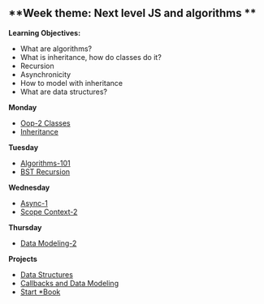 ## **Week theme: Next level JS and algorithms  **


**Learning Objectives:**  
  * What are algorithms?  
  * What is inheritance, how do classes do it?  
  * Recursion  
  * Asynchronicity  
  * How to model with inheritance  
  * What are data structures?  
    

**Monday**   
  * [Oop-2 Classes](https://github.com/jankeLearning/content-md/blob/master/app-design/03-oop-2-classes.md)  
  * [Inheritance](https://github.com/jankeLearning/content-md/blob/master/js/03-inheritance.md)

**Tuesday**  
  * [Algorithms-101](https://github.com/jankeLearning/content-md/blob/master/algorithms/03-algorithms-101.md)  
  * [BST Recursion](https://github.com/jankeLearning/content-md/blob/master/algorithms/03-BST-recursion.md)  

**Wednesday**  
  * [Async-1](https://github.com/jankeLearning/content-md/blob/master/js/03-async-1.md)  
  * [Scope Context-2](https://github.com/jankeLearning/content-md/blob/master/js/03-scope-context-2.md)  

**Thursday**
  * [Data Modeling-2](https://github.com/jankeLearning/content-md/blob/master/app-design/03-data-modeling-2.md)  
  
**Projects**  
  * [Data Structures](https://github.com/jankeLearning/projects/blob/master/03-data-structures)  
  * [Callbacks and Data Modeling](https://github.com/jankeLearning/projects/blob/master/03-callbacks+dataModeling)  
  * [Start *Book](https://github.com/jankeLearning/projects/blob/master/star-book)

  